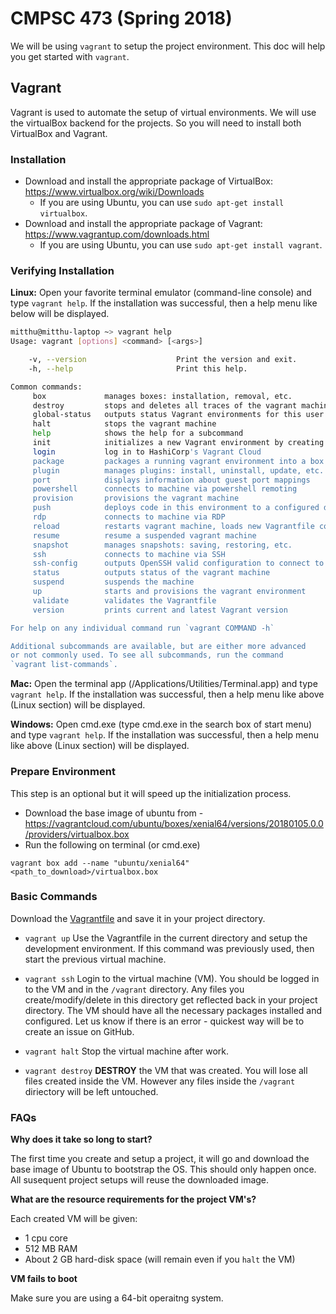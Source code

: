# CMPSC 473 (Spring 2018)
We will be using `vagrant` to setup the project environment. This doc will help you get started with `vagrant`. 

## Vagrant
Vagrant is used to automate the setup of virtual environments. We will use the virtualBox backend for the projects. So you will need to install both VirtualBox and Vagrant.

### Installation

* Download and install the appropriate package of VirtualBox: https://www.virtualbox.org/wiki/Downloads
  * If you are using Ubuntu, you can use `sudo apt-get install virtualbox`.
* Download and install the appropriate package of Vagrant: https://www.vagrantup.com/downloads.html
  * If you are using Ubuntu, you can use `sudo apt-get install vagrant`.

### Verifying Installation

**Linux:** Open your favorite terminal emulator (command-line console) and type `vagrant help`. If the installation was successful, then a help menu like below will be displayed.
```bash
mitthu@mitthu-laptop ~> vagrant help
Usage: vagrant [options] <command> [<args>]

    -v, --version                    Print the version and exit.
    -h, --help                       Print this help.

Common commands:
     box             manages boxes: installation, removal, etc.
     destroy         stops and deletes all traces of the vagrant machine
     global-status   outputs status Vagrant environments for this user
     halt            stops the vagrant machine
     help            shows the help for a subcommand
     init            initializes a new Vagrant environment by creating a Vagrantfile
     login           log in to HashiCorp's Vagrant Cloud
     package         packages a running vagrant environment into a box
     plugin          manages plugins: install, uninstall, update, etc.
     port            displays information about guest port mappings
     powershell      connects to machine via powershell remoting
     provision       provisions the vagrant machine
     push            deploys code in this environment to a configured destination
     rdp             connects to machine via RDP
     reload          restarts vagrant machine, loads new Vagrantfile configuration
     resume          resume a suspended vagrant machine
     snapshot        manages snapshots: saving, restoring, etc.
     ssh             connects to machine via SSH
     ssh-config      outputs OpenSSH valid configuration to connect to the machine
     status          outputs status of the vagrant machine
     suspend         suspends the machine
     up              starts and provisions the vagrant environment
     validate        validates the Vagrantfile
     version         prints current and latest Vagrant version

For help on any individual command run `vagrant COMMAND -h`

Additional subcommands are available, but are either more advanced
or not commonly used. To see all subcommands, run the command
`vagrant list-commands`.
```

**Mac:** Open the terminal app (/Applications/Utilities/Terminal.app) and type `vagrant help`. If the installation was successful, then a help menu like above (Linux section) will be displayed.

**Windows:** Open cmd.exe (type cmd.exe in the search box of start menu) and type `vagrant help`. If the installation was successful, then a help menu like above (Linux section) will be displayed.

### Prepare Environment

This step is an optional but it will speed up the initialization process.

* Download the base image of ubuntu from - 
https://vagrantcloud.com/ubuntu/boxes/xenial64/versions/20180105.0.0/providers/virtualbox.box
* Run the following on terminal (or cmd.exe)
```shell
vagrant box add --name "ubuntu/xenial64" <path_to_download>/virtualbox.box
```

### Basic Commands
Download the [Vagrantfile](https://raw.githubusercontent.com/mitthu/cmpsc473_spring18/master/base/Vagrantfile) and save it in your project directory.

* `vagrant up` Use the Vagrantfile in the current directory and setup the development environment. If this command was previously used, then start the previous virtual machine.

* `vagrant ssh` Login to the virtual machine (VM). You should be logged in to the VM and in the `/vagrant` directory. Any files you create/modify/delete in this directory get reflected back in your project directory. The VM should have all the necessary packages installed and configured. Let us know if there is an error - quickest way will be to create an issue on GitHub. 

* `vagrant halt` Stop the virtual machine after work.

* `vagrant destroy` **DESTROY** the VM that was created. You will lose all files created inside the VM. However any files inside the `/vagrant` diriectory will be left untouched.

### FAQs
**Why does it take so long to start?**

The first time you create and setup a project, it will go and download the base image of Ubuntu to bootstrap the OS. This should only happen once. All susequent project setups will reuse the downloaded image.

**What are the resource requirements for the project VM's?**

Each created VM will be given:
- 1 cpu core
- 512 MB RAM
- About 2 GB hard-disk space (will remain even if you `halt` the VM)

**VM fails to boot**

Make sure you are using a 64-bit operaitng system.

